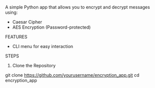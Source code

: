A simple Python app that allows you to encrypt and decrypt messages using:
- Caesar Cipher
- AES Encryption (Password-protected)

FEATURES
- CLI menu for easy interaction 

STEPS
1. Clone the Repository

  git clone https://github.com/yourusername/encryption_app.git
  cd encryption_app
